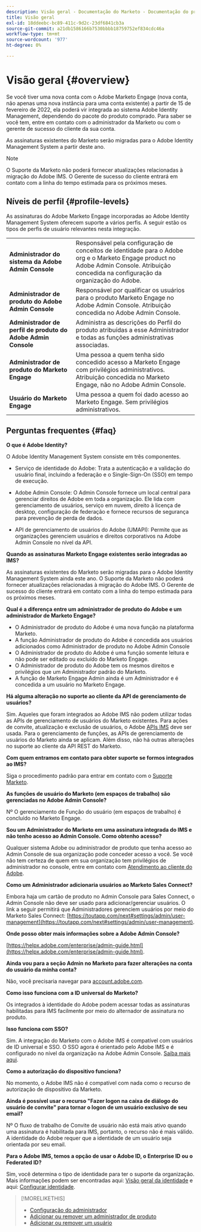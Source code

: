 ```yaml
---
description: Visão geral - Documentação do Marketo - Documentação do produto
title: Visão geral
exl-id: 18ddeebc-bc89-411c-9d2c-23df6841cb3a
source-git-commit: a21db1586166b7530bbbb18759752ef834cdc46a
workflow-type: tm+mt
source-wordcount: '977'
ht-degree: 0%

---
```


# Visão geral {#overview}

Se você tiver uma nova conta com o Adobe Marketo Engage (nova conta, não apenas uma nova instância para uma conta existente) a partir de 15 de fevereiro de 2022, ela poderá vir integrada ao sistema Adobe Identity Management, dependendo do pacote do produto comprado. Para saber se você tem, entre em contato com o administrador da Marketo ou com o gerente de sucesso do cliente da sua conta.

As assinaturas existentes do Marketo serão migradas para o Adobe Identity Management System a partir deste ano.

>[!NOTE]
>
>O Suporte da Marketo não poderá fornecer atualizações relacionadas à migração do Adobe IMS. O Gerente de sucesso do cliente entrará em contato com a linha do tempo estimada para os próximos meses.

## Níveis de perfil {#profile-levels}

As assinaturas do Adobe Marketo Engage incorporadas ao Adobe Identity Management System oferecem suporte a vários perfis. A seguir estão os tipos de perfis de usuário relevantes nesta integração.

<table>
 <tr>
  <td><strong>Administrador do sistema da Adobe Admin Console</strong></td>
  <td>Responsável pela configuração de conceitos de identidade para o Adobe org e o Marketo Engage product no Adobe Admin Console. Atribuição concedida na configuração da organização do Adobe.</td>
 </tr>
 <tr>
  <td><strong>Administrador de produto do Adobe Admin Console</strong></td>
  <td>Responsável por qualificar os usuários para o produto Marketo Engage no Adobe Admin Console. Atribuição concedida no Adobe Admin Console.</td>
 </tr>
 <tr>
  <td><strong>Administrador de perfil de produto do Adobe Admin Console</strong></td>
  <td>Administra as descrições do Perfil do produto atribuídas a esse Administrador e todas as funções administrativas associadas.</td>
 </tr>
 <tr>
  <td><strong>Administrador de produto do Marketo Engage</strong></td>
  <td>Uma pessoa a quem tenha sido concedido acesso a Marketo Engage com privilégios administrativos. Atribuição concedida no Marketo Engage, não no Adobe Admin Console.</td>
 </tr>
 <tr>
  <td><strong>Usuário do Marketo Engage</strong></td>
  <td>Uma pessoa a quem foi dado acesso ao Marketo Engage. Sem privilégios administrativos.</td>
 </tr>
</table>

## Perguntas frequentes {#faq}

**O que é Adobe Identity?**

O Adobe Identity Management System consiste em três componentes.

* Serviço de identidade do Adobe: Trata a autenticação e a validação do usuário final, incluindo a federação e o Single-Sign-On (SSO) em tempo de execução.

* Adobe Admin Console: O Admin Console fornece um local central para gerenciar direitos de Adobe em toda a organização. Ele lida com gerenciamento de usuários, serviço em nuvem, direito à licença de desktop, configuração de federação e fornece recursos de segurança para prevenção de perda de dados.

* API de gerenciamento de usuários do Adobe (UMAPI): Permite que as organizações gerenciem usuários e direitos corporativos na Adobe Admin Console no nível da API.

**Quando as assinaturas Marketo Engage existentes serão integradas ao IMS?**

As assinaturas existentes do Marketo serão migradas para o Adobe Identity Management System ainda este ano. O Suporte da Marketo não poderá fornecer atualizações relacionadas à migração do Adobe IMS. O Gerente de sucesso do cliente entrará em contato com a linha do tempo estimada para os próximos meses.

**Qual é a diferença entre um administrador de produto do Adobe e um administrador de Marketo Engage?**

* O Administrador de produto do Adobe é uma nova função na plataforma Marketo.
* A função Administrador de produto do Adobe é concedida aos usuários adicionados como Administrador de produto no Adobe Admin Console
* O Administrador de produto do Adobe é uma função somente leitura e não pode ser editado ou excluído do Marketo Engage.
* O Administrador de produto do Adobe tem os mesmos direitos e privilégios que um Administrador padrão do Marketo.
* A função de Marketo Engage Admin ainda é um Administrador e é concedida a um usuário no Marketo Engage.

**Há alguma alteração no suporte ao cliente da API de gerenciamento de usuários?**

Sim. Aqueles que foram integrados ao Adobe IMS não podem utilizar todas as APIs de gerenciamento de usuários do Marketo existentes. Para ações de convite, atualização e exclusão de usuários, o Adobe [APIs IMS](https://www.adobe.io/apis/experienceplatform/umapi-new.html) deve ser usada. Para o gerenciamento de funções, as APIs de gerenciamento de usuários do Marketo ainda se aplicam. Além disso, não há outras alterações no suporte ao cliente da API REST do Marketo.

**Com quem entramos em contato para obter suporte se formos integrados ao IMS?**

Siga o procedimento padrão para entrar em contato com o [Suporte Marketo](https://nation.marketo.com/t5/support/ct-p/Support).

**As funções de usuário do Marketo (em espaços de trabalho) são gerenciadas no Adobe Admin Console?**

Nº O gerenciamento de Função do usuário (em espaços de trabalho) é concluído no Marketo Engage.

**Sou um Administrador do Marketo em uma assinatura integrada do IMS e não tenho acesso ao Admin Console. Como obtenho acesso?**

Qualquer sistema Adobe ou administrador de produto que tenha acesso ao Admin Console de sua organização pode conceder acesso a você. Se você não tem certeza de quem em sua organização tem privilégios de administrador no console, entre em contato com [Atendimento ao cliente do Adobe](https://helpx.adobe.com/contact.html).

**Como um Administrador adicionaria usuários ao Marketo Sales Connect?**

Embora haja um cartão de produto no Admin Console para Sales Connect, o Admin Console não deve ser usado para adicionar/gerenciar usuários. O link a seguir permitirá que Administradores gerenciem usuários por meio do Marketo Sales Connect: [https://toutapp.com/next#settings/admin/user-management](https://toutapp.com/next#settings/admin/user-management).

**Onde posso obter mais informações sobre a Adobe Admin Console?**

[https://helpx.adobe.com/enterprise/admin-guide.html](https://helpx.adobe.com/enterprise/admin-guide.html).

**Ainda vou para a seção Admin no Marketo para fazer alterações na conta do usuário da minha conta?**

Não, você precisaria navegar para [account.adobe.com](https://account.adobe.com).

**Como isso funciona com a ID universal do Marketo?**

Os integrados à identidade do Adobe podem acessar todas as assinaturas habilitadas para IMS facilmente por meio do alternador de assinatura no produto.

**Isso funciona com SSO?**

Sim. A integração do Marketo com o Adobe IMS é compatível com usuários de ID universal e SSO. O SSO agora é orientado pelo Adobe IMS e é configurado no nível da organização na Adobe Admin Console. [Saiba mais aqui](https://helpx.adobe.com/enterprise/using/set-up-identity.html).

**Como a autorização do dispositivo funciona?**

No momento, o Adobe IMS não é compatível com nada como o recurso de autorização de dispositivo da Marketo.

**Ainda é possível usar o recurso &quot;Fazer logon na caixa de diálogo do usuário de convite&quot; para tornar o logon de um usuário exclusivo de seu email?**

Nº O fluxo de trabalho de Convite de usuário não está mais ativo quando uma assinatura é habilitada para IMS, portanto, o recurso não é mais válido. A identidade do Adobe requer que a identidade de um usuário seja orientada por seu email.

**Para o Adobe IMS, temos a opção de usar o Adobe ID, o Enterprise ID ou o Federated ID?**

Sim, você determina o tipo de identidade para ter o suporte da organização. Mais informações podem ser encontradas aqui: [Visão geral da identidade](https://helpx.adobe.com/enterprise/using/identity.html) e aqui: [Configurar identidade](https://helpx.adobe.com/enterprise/using/set-up-identity.html).

>[!MORELIKETHIS]
>
>* [Configuração do administrador](/help/marketo/product-docs/administration/marketo-with-adobe-identity/admin-setup.md)
>* [Adicionar ou remover um administrador de produto](/help/marketo/product-docs/administration/marketo-with-adobe-identity/add-or-remove-a-product-admin.md)
>* [Adicionar ou remover um usuário](/help/marketo/product-docs/administration/marketo-with-adobe-identity/add-or-remove-a-user.md)

